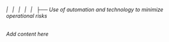 ###### |   |   |   |   |   ├── Use of automation and technology to minimize operational risks

*Add content here*